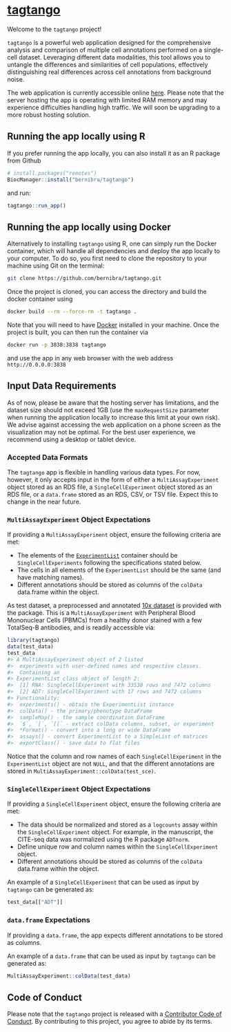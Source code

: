 
<!-- README.md is generated from README.Rmd. Please edit that file -->

<!-- Good examples for for the README and article:
        - https://github.com/LieberInstitute/spatialLIBD/blob/devel/README.Rmd
-->

# [tagtango](https://tagtango.unil.ch/)

<!-- badges: start -->

<!-- badges: end -->

Welcome to the `tagtango` project!

`tagtango` is a powerful web application designed for the comprehensive
analysis and comparison of multiple cell annotations performed on a
single-cell dataset. Leveraging different data modalities, this tool
allows you to untangle the differences and similarities of cell
populations, effectively distinguishing real differences across cell
annotations from background noise.

The web application is currently accessible online
[here](https://tagtango.unil.ch/). Please note that the server hosting
the app is operating with limited RAM memory and may experience
difficulties handling high traffic. We will soon be upgrading to a more
robust hosting solution.

## Running the app locally using R

If you prefer running the app locally, you can also install it as an R
package from Github

``` r
# install.packages("remotes")
BiocManager::install("bernibra/tagtango")
```

and run:

``` r
tagtango::run_app()
```

## Running the app locally using Docker

Alternatively to installing `tagtango` using R, one can simply run the
Docker container, which will handle all dependencies and deploy the app
locally to your computer. To do so, you first need to clone the
repository to your machine using Git on the terminal:

``` bash
git clone https://github.com/bernibra/tagtango.git
```

Once the project is cloned, you can access the directory and build the
docker container using

``` bash
docker build --rm --force-rm -t tagtango .
```

Note that you will need to have
[Docker](https://docs.docker.com/get-docker/) installed in your machine.
Once the project is built, you can then run the container via

``` bash
docker run -p 3838:3838 tagtango
```

and use the app in any web browser with the web address
`http://0.0.0.0:3838`

## Input Data Requirements

As of now, please be aware that the hosting server has limitations, and
the dataset size should not exceed 1GB (use the `maxRequestSize`
parameter when running the application locally to increase this limit at
your own risk). We advise against accessing the web application on a
phone screen as the visualization may not be optimal. For the best user
experience, we recommend using a desktop or tablet device.

### Accepted Data Formats

The `tagtango` app is flexible in handling various data types. For now,
however, it only accepts input in the form of either a
`MultiAssayExperiment` object stored as an RDS file, a
`SingleCellExperiment` object stored as an RDS file, or a `data.frame`
stored as an RDS, CSV, or TSV file. Expect this to change in the near
future.

### `MultiAssayExperiment` Object Expectations

If providing a `MultiAssayExperiment` object, ensure the following
criteria are met:

- The elements of the
  [`ExperimentList`](https://rdrr.io/bioc/MultiAssayExperiment/f/vignettes/MultiAssayExperiment.Rmd)
  container should be `SingleCellExperiments` following the
  specifications stated below.
- The cells in all elements of the `ExperimentList` should be the same
  (and have matching names).
- Different annotations should be stored as columns of the `colData`
  data.frame within the object.

As test dataset, a preprocessed and annotated [10x
dataset](https://support.10xgenomics.com/single-cell-gene-expression/datasets/3.0.0/pbmc_10k_protein_v3)
is provided with the package. This is a `MultiAssayExperiment` with
Peripheral Blood Mononuclear Cells (PBMCs) from a healthy donor stained
with a few TotalSeq-B antibodies, and is readily accessible via:

``` r
library(tagtango)
data(test_data)
test_data
#> A MultiAssayExperiment object of 2 listed
#>  experiments with user-defined names and respective classes.
#>  Containing an
#> ExperimentList class object of length 2:
#>  [1] RNA: SingleCellExperiment with 33538 rows and 7472 columns
#>  [2] ADT: SingleCellExperiment with 17 rows and 7472 columns
#> Functionality:
#>  experiments() - obtain the ExperimentList instance
#>  colData() - the primary/phenotype DataFrame
#>  sampleMap() - the sample coordination DataFrame
#>  `$`, `[`, `[[` - extract colData columns, subset, or experiment
#>  *Format() - convert into a long or wide DataFrame
#>  assays() - convert ExperimentList to a SimpleList of matrices
#>  exportClass() - save data to flat files
```

Notice that the column and row names of each `SingleCellExperiment` in
the `ExperimentList` object are not `NULL`, and that the different
annotations are stored in `MultiAssayExperiment::colData(test_sce)`.

### `SingleCellExperiment` Object Expectations

If providing a `SingleCellExperiment` object, ensure the following
criteria are met:

- The data should be normalized and stored as a `logcounts` assay within
  the `SingleCellExperiment` object. For example, in the manuscript, the
  CITE-seq data was normalized using the R package `ADTnorm`.
- Define unique row and column names within the `SingleCellExperiment`
  object.
- Different annotations should be stored as columns of the `colData`
  data.frame within the object.

An example of a `SingleCellExperiment` that can be used as input by
`tagtango` can be generated as:

``` r
test_data[["ADT"]]
```

### `data.frame` Expectations

If providing a `data.frame`, the app expects different annotations to be
stored as columns.

An example of a `data.frame` that can be used as input by `tagtango` can
be generated as:

``` r
MultiAssayExperiment::colData(test_data)
```

## Code of Conduct

Please note that the `tagtango` project is released with a [Contributor
Code of
Conduct](https://github.com/bernibra/tagtango?tab=coc-ov-file#readme).
By contributing to this project, you agree to abide by its terms.
